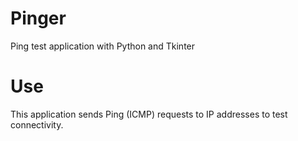 # Pinger
Ping test application with Python and Tkinter

# Use
This application sends Ping (ICMP) requests to IP addresses to test connectivity.
